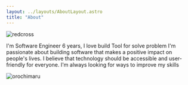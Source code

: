 ```yaml
---
layout: ../layouts/AboutLayout.astro
title: "About"
---
```



<div>
 <img src="/assets/redcross.png" class="w-46 h-48 object-scale-down" alt="redcross"/>
</div>

I'm Software Engineer 6 years, I love build Tool for solve problem
I'm passionate about building software that makes a positive impact on people's lives. I believe that technology
should be accessible and user-friendly for everyone. I'm always looking for ways to improve my skills

<div>
  <img src="/assets/orochimaru.gif" class="sm:w-1/2 mx-auto" alt="orochimaru" />
</div>
